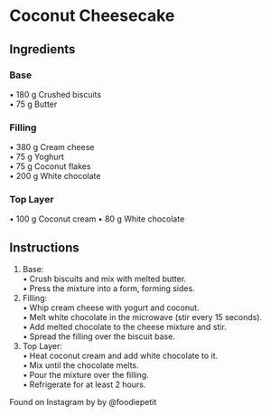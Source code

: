# Coconut Cheesecake

## Ingredients

### Base

• 180 g Crushed biscuits  
• 75 g Butter

### Filling

• 380 g Cream cheese  
• 75 g Yoghurt  
• 75 g Coconut flakes  
• 200 g White chocolate

### Top Layer

• 100 g Coconut cream
• 80 g White chocolate

## Instructions

1. Base:  
• Crush biscuits and mix with melted butter.  
• Press the mixture into a form, forming sides.  
2. Filling:  
• Whip cream cheese with yogurt and coconut.  
• Melt white chocolate in the microwave (stir every 15 seconds).  
• Add melted chocolate to the cheese mixture and stir.  
• Spread the filling over the biscuit base.  
3. Top Layer:  
• Heat coconut cream and add white chocolate to it.  
• Mix until the chocolate melts.  
• Pour the mixture over the filling.  
• Refrigerate for at least 2 hours.  

Found on Instagram by by @foodiepetit
